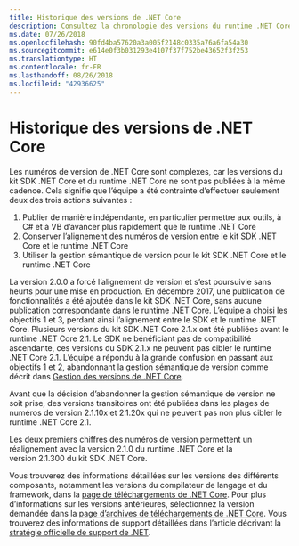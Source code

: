```yaml
---
title: Historique des versions de .NET Core
description: Consultez la chronologie des versions du runtime .NET Core, du kit SDK .NET Core, du compilateur C# et du compilateur VB.NET.
ms.date: 07/26/2018
ms.openlocfilehash: 90fd4ba57620a3a005f2148c0335a76a6fa54a30
ms.sourcegitcommit: e614e0f3b031293e4107f37f752be43652f3f253
ms.translationtype: HT
ms.contentlocale: fr-FR
ms.lasthandoff: 08/26/2018
ms.locfileid: "42936625"
---
```

# <a name="net-core-version-history"></a>Historique des versions de .NET Core

Les numéros de version de .NET Core sont complexes, car les versions du kit SDK .NET Core et du runtime .NET Core ne sont pas publiées à la même cadence. Cela signifie que l’équipe a été contrainte d’effectuer seulement deux des trois actions suivantes :

1. Publier de manière indépendante, en particulier permettre aux outils, à C# et à VB d’avancer plus rapidement que le runtime .NET Core
2. Conserver l’alignement des numéros de version entre le kit SDK .NET Core et le runtime .NET Core
3. Utiliser la gestion sémantique de version pour le kit SDK .NET Core et le runtime .NET Core

La version 2.0.0 a forcé l’alignement de version et s’est poursuivie sans heurts pour une mise en production. En décembre 2017, une publication de fonctionnalités a été ajoutée dans le kit SDK .NET Core, sans aucune publication correspondante dans le runtime .NET Core. L’équipe a choisi les objectifs 1 et 3, perdant ainsi l’alignement entre le SDK et le runtime .NET Core. Plusieurs versions du kit SDK .NET Core 2.1.x ont été publiées avant le runtime .NET Core 2.1. Le SDK ne bénéficiant pas de compatibilité ascendante, ces versions du SDK 2.1.x ne peuvent pas cibler le runtime .NET Core 2.1. L’équipe a répondu à la grande confusion en passant aux objectifs 1 et 2, abandonnant la gestion sémantique de version comme décrit dans [Gestion des versions de .NET Core](index.md#versioning-details).

Avant que la décision d’abandonner la gestion sémantique de version ne soit prise, des versions transitoires ont été publiées dans les plages de numéros de version 2.1.10x et 2.1.20x qui ne peuvent pas non plus cibler le runtime .NET Core 2.1.

Les deux premiers chiffres des numéros de version permettent un réalignement avec la version 2.1.0 du runtime .NET Core et la version 2.1.300 du kit SDK .NET Core.

Vous trouverez des informations détaillées sur les versions des différents composants, notamment les versions du compilateur de langage et du framework, dans la [page de téléchargements de .NET Core](https://www.microsoft.com/net/download/dotnet-core/current). Pour plus d’informations sur les versions antérieures, sélectionnez la version demandée dans la [page d’archives de téléchargements de .NET Core](https://www.microsoft.com/net/download/archives). Vous trouverez des informations de support détaillées dans l’article décrivant la [stratégie officielle de support de .NET](https://www.microsoft.com/net/Support/Policy).